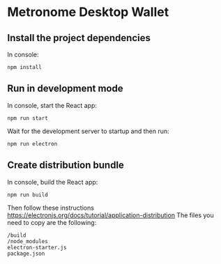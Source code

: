 # Metronome Desktop Wallet

## Install the project dependencies

In console:

```
npm install
```

## Run in development mode

In console, start the React app:

```
npm run start
```

Wait for the development server to startup and then run:

```
npm run electron
```

## Create distribution bundle

In console, build the React app:

```
npm run build
```

Then follow these instructions https://electronjs.org/docs/tutorial/application-distribution
The files you need to copy are the following:

```
/build
/node_modules
electron-starter.js
package.json
```
